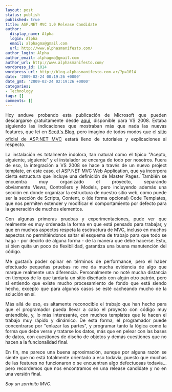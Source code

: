 ```yaml
---
layout: post
status: publish
published: true
title: ASP.NET MVC 1.0 Release Candidate
author:
  display_name: Alpha
  login: Alpha
  email: alphagma@gmail.com
  url: http://www.alphasmanifesto.com/
author_login: Alpha
author_email: alphagma@gmail.com
author_url: http://www.alphasmanifesto.com/
wordpress_id: 1014
wordpress_url: http://blog.alphasmanifesto.com.ar/?p=1014
date: '2009-02-24 00:19:26 +0000'
date_gmt: '2009-02-24 02:19:26 +0000'
categories:
- Technology
tags: []
comments: []
---
```

<div>
<p style="text-align: justify;">Hoy anduve probando esta publicaci&oacute;n de Microsoft que pueden descargarse gratuitamente desde&nbsp;<a href="http://go.microsoft.com/fwlink/?LinkID=141184&amp;clcid=0x409">aqu&iacute;</a>, disponible para VS 2008. Estaba siguiendo las indicaciones que mostraban m&aacute;s que nada las nuevas features, que le&iacute; en&nbsp;<a href="http://weblogs.asp.net/scottgu/archive/2009/01/27/asp-net-mvc-1-0-release-candidate-now-available.aspx">Scott's Blog</a>, pero imagino de todos modos que el&nbsp;<a href="http://www.asp.net/mvc/">sitio oficial de ASP.NET MVC</a>&nbsp;estar&aacute; lleno de tutoriales y explicaciones al respecto.</p>
<p style="text-align: justify;">La instalaci&oacute;n es totalmente indolora, tan natural como el t&iacute;pico "Acepto, siguiente, siguiente" y el instalador se encarga de todo por nosotros. Fuera de eso, la integraci&oacute;n a VS 2008 se hace a trav&eacute;s de un nuevo project template, en este caso, el&nbsp;ASP.NET MVC Web Application, que ya incorpora cierta estructura que incluye una definici&oacute;n de Master Pages. Tambi&eacute;n se encuentra muy organizado el proyecto, separando obviamente&nbsp;Views,&nbsp;Controllers&nbsp;y&nbsp;Models, pero incluyendo adem&aacute;s una secci&oacute;n en donde organizar la estructura de nuestro sitio web, como puede ser la secci&oacute;n de&nbsp;Scripts,&nbsp;Content, o (de forma opcional)&nbsp;Code Templates, que nos permiten extender y modificar el comportamiento por defecto para la generaci&oacute;n de muchos elementos.</p>
<p style="text-align: justify;">Con algunas primeras pruebas y experimentaciones, pude ver que realmente es muy ordenada la forma en que est&aacute; pensado para trabajar, y que en muchos aspectos respeta la esctructura de MVC, incluso en muchos aspectos no permiti&eacute;ndonos saltar el esquema de trabajo para que todo se haga - por decirlo de alguna forma - de la manera que debe hacerse. Esto, si bien quita un poco de flexibilidad, garantiza una buena manutenci&oacute;n del c&oacute;digo.</p>
<p style="text-align: justify;">Me gustar&iacute;a poder opinar en t&eacute;rminos de performance, pero el haber efectuado peque&ntilde;as pruebas no me da mucha evidencia de algo que marque realmente una diferencia. Personalmente no not&eacute; mucha distancia en tiempos de lo que tardar&iacute;a un sitio dise&ntilde;ado con alg&uacute;n otro patr&oacute;n, pero s&iacute; entiendo que existe mucho procesamiento de fondo que est&aacute; siendo hecho, excepto que para algunos casos se est&eacute; cacheando mucho de la soluci&oacute;n en s&iacute;.</p>
<p style="text-align: justify;">M&aacute;s all&aacute; de eso, es altamente reconocible el trabajo que han hecho para que el programador pueda llevar a cabo el proyecto con c&oacute;digo muy entendible, y, lo m&aacute;s interesante, con muchos templates que le hacen el trabajo muy r&aacute;pido y din&aacute;mico. De esta forma, el programador puede concentrarse por "enlazar las partes", y programar tanto la l&oacute;gica como la forma que debe verse y tratarse los datos, m&aacute;s que en pelear con las bases de datos, con cuestiones de dise&ntilde;o de objetos y dem&aacute;s cuestiones que no hacen a la funcionalidad final.</p>
<p style="text-align: justify;">En fin, me parece una buena aproximaci&oacute;n, aunque por alguna raz&oacute;n se siente que no est&aacute; totalmente orientado a eso todav&iacute;a, puesto que muchas de las features no funcionaron o se encuentran algo defectuosas todav&iacute;a... pero recordemos que nos encontramos en una&nbsp;release candidate&nbsp;y no en una versi&oacute;n final.</p>
<p style="text-align: justify;"><em>Soy un zorrinito MVC.</em></p>
</div>
